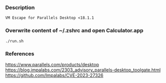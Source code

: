 ### Description
```
VM Escape for Parallels Desktop <18.1.1
```

### Overwrite content of ~/.zshrc and open Calculator.app 
```
./run.sh
```

### References
https://www.parallels.com/products/desktop
https://blog.impalabs.com/2303_advisory_parallels-desktop_toolgate.html
https://github.com/Impalabs/CVE-2023-27326

